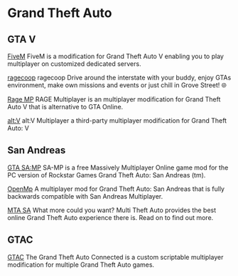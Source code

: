 # Grand Theft Auto

## GTA V

[FiveM](https://fivem.net/)
FiveM is a modification for Grand Theft Auto V enabling you to play multiplayer on customized dedicated servers.

[ragecoop](https://ragecoop.online/)
ragecoop Drive around the interstate with your buddy, enjoy GTAs environment, make own missions and events or just chill in Grove Street! 🌐

[Rage MP](https://rage.mp/)
RAGE Multiplayer is an multiplayer modification for Grand Theft Auto V that is alternative to GTA Online.

[alt:V](https://altv.mp)
alt:V Multiplayer a third-party multiplayer modification for Grand Theft Auto: V


## San Andreas

[GTA SA:MP](https://www.sa-mp.com/)
SA-MP is a free Massively Multiplayer Online game mod for the PC version of Rockstar Games Grand Theft Auto: San Andreas (tm).

[OpenMp](https://www.open.mp/)
A multiplayer mod for Grand Theft Auto: San Andreas that is fully backwards compatible with San Andreas Multiplayer.

[MTA SA](https://mtasa.com/)
What more could you want? Multi Theft Auto provides the best online Grand Theft Auto experience there is. Read on to find out more.

## GTAC

[GTAC](https://gtaconnected.com/)
The Grand Theft Auto Connected is a custom scriptable multiplayer modification for multiple Grand Theft Auto games.
